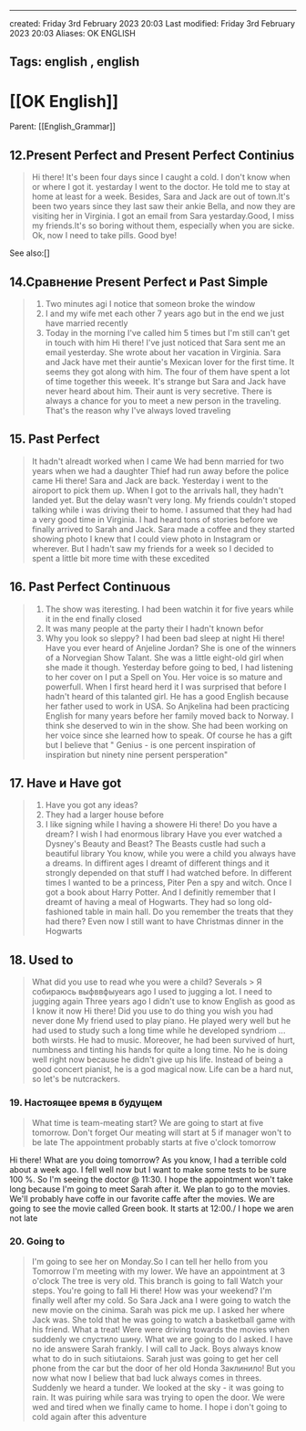 

---
created: Friday 3rd February 2023 20:03
Last modified: Friday 3rd February 2023 20:03
Aliases: OK ENGLISH

Tags: english ,  english
---

# [[OK English]]

Parent: [[English_Grammar]]

## 12.Present Perfect and Present Perfect Continius

>Hi there!
>It's been four days since I caught a cold. I don't know when or where I got it. yestarday I went to the doctor. He told me to stay at home at least for a week. Besides, Sara and Jack are out of town.It's been two years since they last saw their ankie Bella, and now they are visiting her in Virginia. I got an email from Sara yestarday.Good, I miss my friends.It's so boring without them, especially when you are sicke. Ok, now I need to take pills. Good bye!

See also:[]

## 14.Сравнение Present Perfect и Past Simple

>1. Two minutes agi I notice that someon broke the window
>2. I and my wife met each other 7 years ago but in the end we just have married recently
>3. Today in the morning I've called him 5 times but I'm still can't get in touch with him
>Hi there! I've just noticed that Sara sent me an email yesterday. She wrote about her vacation in Virginia. Sara and Jack have met their auntie's Mexican lover for the first time. It seems they got along with him. The four of them have spent a lot of time together this weeek. It's strange but Sara and Jack have never heard about him. Their aunt is very secretive.
>There is always a chance for you to meet a new person in the traveling. That's the reason why I've always loved traveling

## 15. Past Perfect

>It hadn't alreadt worked when I came
>We had benn married for two years when we had a daughter
>Thief had run away before the police came
>Hi there! Sara and Jack are back. Yesterday i went to the airoport to pick them up.
>When I got to the arrivals hall, they hadn't landed yet. But the delay wasn't  very long.
>My friends couldn't stoped talking while i was driving their to home. I assumed that they had had a very good time in Virginia. I had heard tons of stories before we finally arrived to Sarah and Jack. Sara made a coffee and they started showing photo
>I knew that I could view photo in Instagram or wherever. But I hadn't saw my friends for a week so I decided to spent a little bit more time with these excedited  

## 16. Past Perfect Continuous

>1. The show was iteresting. I had been watchin it for five years while it in the end finally closed
>2. It was many people at the party their I hadn't known befor
>3. Why you look so sleppy? I had been bad sleep at night
>Hi there! Have you ever heard of Anjeline Jordan? She is one of the winners of a Norvegian Show Talant. She was a little eight-old girl when she made it though. Yesterday before going to bed, I had listening to her cover on I put a Spell on You. Her voice is so mature and powerfull. When I first heard herd it I was surprised that before I hadn't heard of this talanted girl. He has a good English because her father used to work in USA. So Anjkelina had been practicing English for many years before her family moved back to Norway. I think she deserved to win in the show. She had been working on her voice since she learned how to speak. Of course he has a gift but I believe that " Genius - is one percent inspiration of inspiration but ninety nine persent  persperation"

## 17. Have и Have got
> 1. Have you got any ideas?
> 2. They had a larger house before
> 3. I like signing while I having a showere
> Hi there! Do you have a dream?
  I wish I had enormous library
> Have you ever watched a Dysney's  Beauty and Beast? The Beasts custle had such a beautiful library
> You know, while you were a child you always have a dreams. In diffirent ages I dreamt of different things and it strongly depended on that stuff I had watched before. In different times I wanted to be a princess, Piter Pen a spy and witch.
> Once I got a book about Harry Potter. And I definitly remember that I dreamt of having a meal of Hogwarts. They had so long old-fashioned table in main hall. Do you remember the treats that they had there? Even now I still want to have Christmas dinner in the Hogwarts

## 18. Used to
>What did you use to read whe you were a child?
>Severals > Я собираюсь выфввфыyears ago I used to jugging a lot. I need to jugging again
>Three years ago I didn't use to know English as good as I know it now
>Hi there! Did you use to do thing you wish you had never done
>My friend used to play piano. He played wery well but he had used to study such a long time while he developed syndriom ... both wirsts. He had to music. Moreover, he had been survived of hurt, numbness and tinting his hands for quite a long time. No he is doing well right now because he didn't give up his life. Instead of being a good concert pianist, he is a god magical now. 
>Life can be a hard nut, so let's be nutcrackers.

### 19. Настоящее время в будущем

>What time is team-meating start?
>We are going to start at five tomorrow. Don't forget
>Our meating will start at 5 if manager won't to be late
>The appointment probably starts at five o'clock tomorrow
>
Hi there! What are you doing tomorrow?
As you know, I had a terrible cold about a week ago. I fell well now but I want to make some tests to be sure 100 %. So I'm seeing the doctor @ 11:30. I hope the appointment won't take long because I'm going to meet Sarah after it. We plan to go to the movies. We'll probably have coffe in our favorite caffe after the movies. We are going to see the movie called Green book. It starts at 12:00./ I hope we aren not late

### 20. Going to
> I'm going to see her on Monday.So I can tell her hello from you
> Tomorrow I'm meeting with my lower. We have an appointment at 3 o'clock
> The tree is very old. This branch is going to fall
> Watch your steps. You're going to fall
> Hi there! How was your weekend?
> I'm finally well after my cold. So Sara Jack ana I were going to watch the new movie on the cinima. Sarah was pick me up. I asked her where Jack was. She told that he was going to watch a basketball game with his friend. What a treat!
> Were were driving towards the movies when suddenly  we спустило шину. What we are going to do I asked.
> I have no ide answere Sarah frankly. I will call to Jack. Boys always know what to do in such sitiutaions.
> Sarah just was going to get her cell phone from the car but the door of her old Honda Заклинило!
> But you now what now I beliew that bad luck always comes in threes. Suddenly we heard a tunder. We looked at the sky - it was going to rain. It was puiring while sara was trying to open the door. We were wed and tired when we finally came to home. I hope i don't going to cold again after this adventure